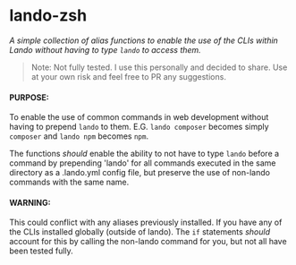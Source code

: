 # lando-zsh
*A simple collection of alias functions to enable the use of the CLIs within Lando without having to type `lando` to access them.*

> Note: Not fully tested. I use this personally and decided to share. Use at your own risk and feel free to PR any suggestions.

#### PURPOSE:
To enable the use of common commands in web development without having to prepend `lando` to them. E.G. `lando composer` becomes simply `composer` and `lando npm` becomes `npm`.

The functions *should* enable the ability to not have to type `lando` before a command by prepending 'lando' for all commands executed in the same directory as a .lando.yml config file, but preserve the use of non-lando commands with the same name.

#### WARNING: 
This could conflict with any aliases previously installed. If you have any of the CLIs installed globally (outside of lando). The `if` statements *should* account for this by calling the non-lando command for you, but not all have been tested fully.
